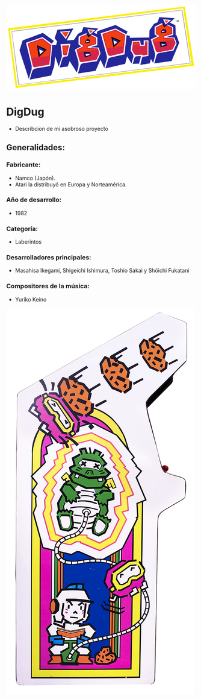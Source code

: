 
![imagen logo](/images/800px-Dig_Dug-Logo-o.svg.png)
# DigDug
- Describcion de mi asobroso proyecto

## Generalidades:
### Fabricante: 
- Namco (Japón).
- Atari la distribuyó en Europa y Norteamérica.

### Año de desarrollo: 
- 1982

### Categoría:
- Laberintos

### Desarrolladores principales: 
- Masahisa Ikegami, Shigeichi Ishimura, Toshio Sakai y Shōichi Fukatani

### Compositores de la música:
- Yuriko Keino

![imagen 2](/images/dig_dug_1.png)